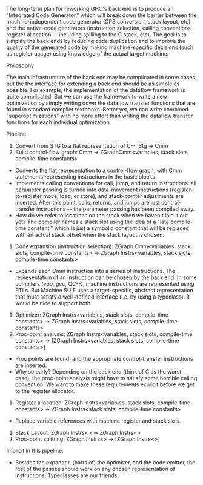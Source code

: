 
The long-term plan for reworking GHC's back end is to produce an "Integrated Code Generator," which will break down the barrier between the machine-independent code generator (CPS conversion, stack layout, etc) and the native-code generators (instruction selection, calling conventions, register allocation -- including spilling to the C stack, etc). The goal is to simplify the back ends by reducing code duplication and to improve the quality of the generated code by making machine-specific decisions (such as register usage) using knowledge of the actual target machine.


Philosophy


The main infrastructure of the back end may be complicated in some cases, but the  the interface for extending a back end should be as simple as possible. For example, the implementation of the dataflow framework is quite complicated. But we can use the framework to write a new optimization by simply writing down the dataflow transfer functions that are found in standard compiler textbooks. Better yet, we can write combined "superoptimizations" with no more effort than writing the dataflow transfer functions for each individual optimization.


Pipeline

1. Convert from STG to a flat representation of C--: Stg -\> Cmm
1. Build control-flow graph: Cmm -\> ZGraphCmm\<variables, stack slots, compile-time constants\>

  - Converts the flat representation to a control-flow graph, with Cmm statements representing instructions in the basic blocks.
  - Implements calling conventions for call, jump, and return instructions: all parameter passing is turned into data-movement instructions (register-to-register move, load, or store), and stack-pointer adjustments are inserted. After this point, calls, returns, and jumps are just control-transfer instructions -- the parameter passing has been compiled away.
  - How do we refer to locations on the stack when we haven't laid it out yet? The compiler names a stack slot using the idea of a "late compile-time constant," which is just a symbolic constant that will be replaced with an actual stack offset when the stack layout is chosen.
1. Code expansion (instruction selection): ZGraph Cmm\<variables, stack slots, compile-time constants\> -\> ZGraph Instrs\<variables, stack slots, compile-time constants\>

  - Expands each Cmm instruction into a series of instructions. The representation of an instruction can be chosen by the back end. In some compilers (vpo, gcc, QC--), machine instructions are represented using RTLs. But Machine SUIF uses a target-specific, abstract representation that must satisfy a well-defined interface (i.e. by using a typeclass). It would be nice to support both.
1. Optimizer: ZGraph Instrs\<variables, stack slots, compile-time constants\> -\> ZGraph Instrs\<variables, stack slots, compile-time constants\>
1. Proc-point analysis: ZGraph Instrs\<variables, stack slots, compile-time constants\> -\> \[ZGraph Instrs\<variables, stack slots, compile-time constants\>\]

  - Proc points are found, and the appropriate control-transfer instructions are inserted.
  - Why so early? Depending on the back end (think of C as the worst case), the proc-point analysis might have to satisfy some horrible calling convention. We want to make these requirements explicit before we get to the register allocator.
1. Register allocation: ZGraph Instrs\<variables, stack slots, compile-time constants\> -\> ZGraph Instrs\<stack slots, compile-time constants\>

  - Replace variable references with machine register and stack slots.
1. Stack Layout: ZGraph Instrs\<\> -\> ZGraph Instrs\<\>
1. Proc-point splitting: ZGraph Instrs\<\> -\> \[ZGraph Instrs\<\>\]


Implicit in this pipeline:

- Besides the expander, (parts of) the optimizer, and the code emitter, the rest of the passes should work on any chosen representation of instructions. Typeclasses are our friends.
